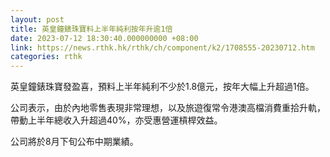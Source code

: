 ```yaml
---
layout: post
title: 英皇鐘錶珠寶料上半年純利按年升逾1倍
date: 2023-07-12 18:30:40.000000000 +08:00
link: https://news.rthk.hk/rthk/ch/component/k2/1708555-20230712.htm
categories: rthk
---
```


英皇鐘錶珠寶發盈喜，預料上半年純利不少於1.8億元，按年大幅上升超過1倍。

公司表示，由於內地零售表現非常理想，以及旅遊復常令港澳高檔消費重拾升軌，帶動上半年總收入升超過40%，亦受惠營運槓桿效益。

公司將於8月下旬公布中期業績。
